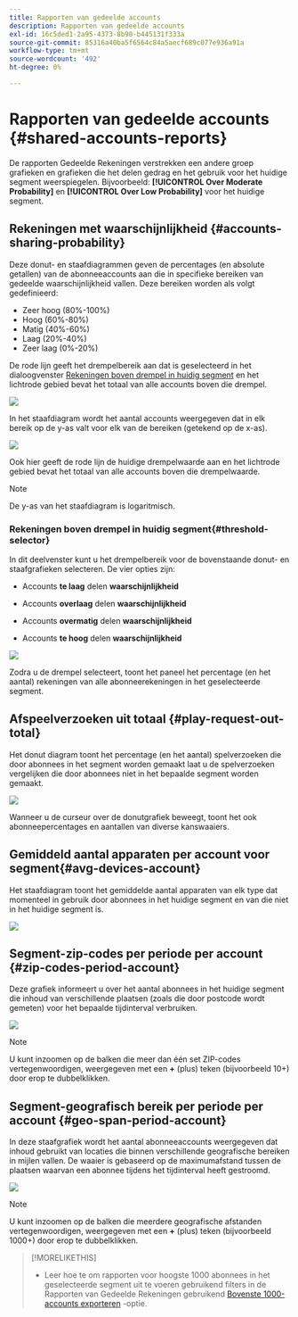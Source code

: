 ```yaml
---
title: Rapporten van gedeelde accounts
description: Rapporten van gedeelde accounts
exl-id: 16c5ded1-2a95-4373-8b90-b445131f333a
source-git-commit: 85316a40ba5f6564c84a5aecf689c077e936a91a
workflow-type: tm+mt
source-wordcount: '492'
ht-degree: 0%

---
```


# Rapporten van gedeelde accounts {#shared-accounts-reports}

De rapporten Gedeelde Rekeningen verstrekken een andere groep grafieken en grafieken die het delen gedrag en het gebruik voor het huidige segment weerspiegelen. Bijvoorbeeld: **[!UICONTROL Over Moderate Probability]** en **[!UICONTROL Over Low Probability]** voor het huidige segment.

## Rekeningen met waarschijnlijkheid {#accounts-sharing-probability}

Deze donut- en staafdiagrammen geven de percentages (en absolute getallen) van de abonneeaccounts aan die in specifieke bereiken van gedeelde waarschijnlijkheid vallen. Deze bereiken worden als volgt gedefinieerd:

* Zeer hoog (80%-100%)
* Hoog (60%-80%)
* Matig (40%-60%)
* Laag (20%-40%)
* Zeer laag (0%-20%)

De rode lijn geeft het drempelbereik aan dat is geselecteerd in het dialoogvenster [Rekeningen boven drempel in huidig segment](#threshold-selector) en het lichtrode gebied bevat het totaal van alle accounts boven die drempel.

![](assets/accounts-sharing-probability-pie.png)

In het staafdiagram wordt het aantal accounts weergegeven dat in elk bereik op de y-as valt voor elk van de bereiken (getekend op de x-as).

![](assets/accounts-sharing-probability-bar.png)

Ook hier geeft de rode lijn de huidige drempelwaarde aan en het lichtrode gebied bevat het totaal van alle accounts boven die drempelwaarde.

>[!NOTE]
>
> De y-as van het staafdiagram is logaritmisch.

### Rekeningen boven drempel in huidig segment{#threshold-selector}

In dit deelvenster kunt u het drempelbereik voor de bovenstaande donut- en staafgrafieken selecteren. De vier opties zijn:

* Accounts **te laag** delen **waarschijnlijkheid**

* Accounts **overlaag** delen **waarschijnlijkheid**

* Accounts **overmatig** delen **waarschijnlijkheid**

* Accounts **te hoog** delen **waarschijnlijkheid**

![](assets/threshold-selector-shared-accounts.png)

Zodra u de drempel selecteert, toont het paneel het percentage (en het aantal) rekeningen van alle abonneerekeningen in het geselecteerde segment.

## Afspeelverzoeken uit totaal {#play-request-out-total}

Het donut diagram toont het percentage (en het aantal) spelverzoeken die door abonnees in het segment worden gemaakt laat u de spelverzoeken vergelijken die door abonnees niet in het bepaalde segment worden gemaakt.

![](assets/play-req-outof-total.png)

Wanneer u de curseur over de donutgrafiek beweegt, toont het ook abonneepercentages en aantallen van diverse kanswaaiers.

<!--![](assets/play-request-total.gif)-->

## Gemiddeld aantal apparaten per account voor segment{#avg-devices-account}

Het staafdiagram toont het gemiddelde aantal apparaten van elk type dat momenteel in gebruik door abonnees in het huidige segment en van die niet in het huidige segment is.

![](assets/avg-devices-per-acc.png)

## Segment-zip-codes per periode per account {#zip-codes-period-account}

Deze grafiek informeert u over het aantal abonnees in het huidige segment die inhoud van verschillende plaatsen (zoals die door postcode wordt gemeten) voor het bepaalde tijdinterval verbruiken.

![](assets/zip-period-account.png)

>[!NOTE]
>
>U kunt inzoomen op de balken die meer dan één set ZIP-codes vertegenwoordigen, weergegeven met een **+** (plus) teken (bijvoorbeeld 10+) door erop te dubbelklikken.


## Segment-geografisch bereik per periode per account {#geo-span-period-account}

In deze staafgrafiek wordt het aantal abonneeaccounts weergegeven dat inhoud gebruikt van locaties die binnen verschillende geografische bereiken in mijlen vallen. De waaier is gebaseerd op de maximumafstand tussen de plaatsen waarvan een abonnee tijdens het tijdinterval heeft gestroomd.

![](assets/geogr-span-account.png)

>[!NOTE]
>
> U kunt inzoomen op de balken die meerdere geografische afstanden vertegenwoordigen, weergegeven met een **+** (plus) teken (bijvoorbeeld 1000+) door erop te dubbelklikken.

>[!MORELIKETHIS]
>
>* Leer hoe te om rapporten voor hoogste 1000 abonnees in het geselecteerde segment uit te voeren gebruikend filters in de Rapporten van Gedeelde Rekeningen gebruikend [Bovenste 1000-accounts exporteren](/help/accountiq/export-acc-information.md) -optie.
